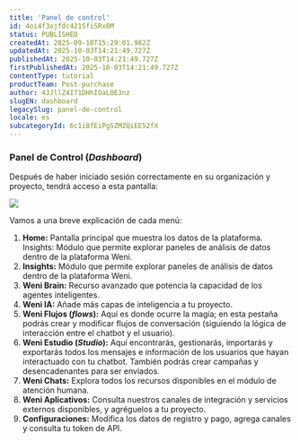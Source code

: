 ```yaml
---
title: 'Panel de control'
id: 4oi4f3ojfdc421SfiSRx0M
status: PUBLISHED
createdAt: 2025-09-10T15:29:01.982Z
updatedAt: 2025-10-03T14:21:49.727Z
publishedAt: 2025-10-03T14:21:49.727Z
firstPublishedAt: 2025-10-03T14:21:49.727Z
contentType: tutorial
productTeam: Post-purchase
author: 4JJllZ4I71DHhIOaLOE3nz
slugEN: dashboard
legacySlug: panel-de-control
locale: es
subcategoryId: 6c1i8fEiPg5ZMZQiEE52fX
---
```


### Panel de Control (*Dashboard*)

Después de haber iniciado sesión correctamente en su organización y proyecto, tendrá acceso a esta pantalla:

![](https://cdn.statically.io/gh/vtexdocs/help-center-content/refs/heads/main/docs/es/tutorials/weni-by-vtex/visi%C3%B3n-de-conjunto-de-weni-by-vtex/panel-de-control_1.png)

Vamos a una breve explicación de cada menú:

1. **Home:** Pantalla principal que muestra los datos de la plataforma. Insights: Módulo que permite explorar paneles de análisis de datos dentro de la plataforma Weni.
2. **Insights:** Módulo que permite explorar paneles de análisis de datos dentro de la plataforma Weni.
3. **Weni Brain:** Recurso avanzado que potencia la capacidad de los agentes inteligentes.
4. **Weni IA:** Añade más capas de inteligencia a tu proyecto.
5. **Weni Flujos (*flows*):** Aquí es donde ocurre la magia; en esta pestaña podrás crear y modificar flujos de conversación (siguiendo la lógica de interacción entre el chatbot y el usuario).
6. **Weni Estudio (*Studio*):** Aquí encontrarás, gestionarás, importarás y exportarás todos los mensajes e información de los usuarios que hayan interactuado con tu chatbot. También podrás crear campañas y desencadenantes para ser enviados.
7. **Weni Chats:** Explora todos los recursos disponibles en el módulo de atención humana.
8. **Weni Aplicativos:** Consulta nuestros canales de integración y servicios externos disponibles, y agréguelos a tu proyecto.
9. **Configuraciones:** Modifica los datos de registro y pago, agrega canales y consulta tu token de API.
